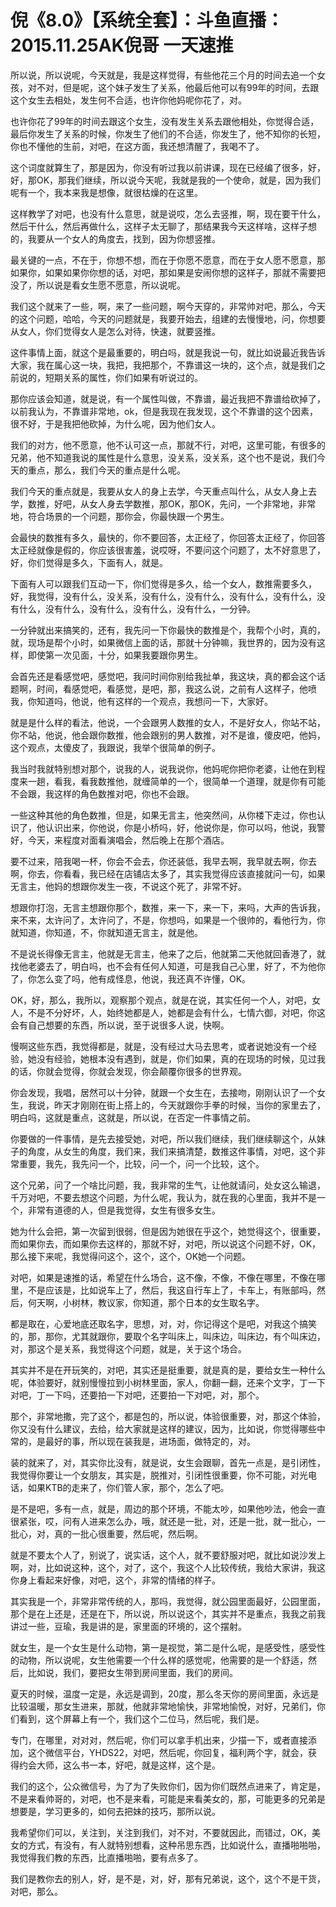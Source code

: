 # 倪《8.0》【系统全套】：斗鱼直播：2015.11.25AK倪哥 一天速推

所以说，所以说呢，今天就是，我是这样觉得，有些他花三个月的时间去追一个女孩，对不对，但是呢，这个妹子发生了关系，他最后他可以有99年的时间，去跟这个女生去相处，发生何不合适，也许你他妈呢你花了，对。

也许你花了99年的时间去跟这个女生，没有发生关系去跟他相处，你觉得合适，最后你发生了关系的时候，你发生了他们的不合适，你发生了，他不知你的长短，你也不懂他的生前，对吧，在这方面，我还想清醒了，我喝不了。

这个词度就算生了，那是因为，你没有听过我以前讲课，现在已经编了很多，好，好，那OK，那我们继续，所以说今天呢，我就是我的一个使命，就是，因为我们呢有一个，我本来我是想像，就很枯燥的在这里。

这样教学了对吧，也没有什么意思，就是说哎，怎么去竖推，啊，现在要干什么，然后干什么，然后再做什么，这样子太无聊了，那结果我今天这样啥，这样子想的，我要从一个女人的角度去，找到，因为你想竖推。

最关键的一点，不在于，你想不想，而在于你愿不愿意，而在于女人愿不愿意，那如果你，如果如果你你想的话，对吧，那如果是安闹你想的这样子，那就不需要把没了，所以说是看女生愿不愿意，所以说呢。

我们这个就来了一些，啊，来了一些问题，啊今天穿的，非常帅对吧，那么，今天的这个问题，哈哈，今天的问题就是，我要开始去，组建的去慢慢地，问，你想要从女人，你们觉得女人是怎么对待，快速，就要竖推。

这件事情上面，就这个是最重要的，明白吗，就是我说一句，就比如说最近我告诉大家，我在属心这一块，我把，我把那个，不靠谱这一块的，这个点，就是我们之前说的，短期关系的属性，你们如果有听说过的。

那你应该会知道，就是说，有一个属性叫做，不靠谱，最近我把不靠谱给砍掉了，以前我认为，不靠谱非常地，ok，但是我现在我发现，这个不靠谱的这个因素，很不好，于是我把他砍掉，为什么呢，因为他们女人。

我们的对方，他不愿意，他不认可这一点，那就不行，对吧，这里可能，有很多的兄弟，他不知道我说的属性是什么意思，没关系，没关系，这个也不是说，我们今天的重点，那么，我们今天的重点是什么呢。

我们今天的重点就是，我要从女人的身上去学，今天重点叫什么，从女人身上去学，数推，好吧，从女人身去学数推，那OK，那OK，先问，一个非常地，非常地，符合场景的一个问题，那你会，你最快跟一个男生。

会最快的数推有多久，最快的，你不要回答，太正经了，你回答太正经了，你回答太正经就像是假的，你应该很害羞，说哎呀，不要问这个问题了，太不好意思了，好，你们觉得是多久，下面有人，就是。

下面有人可以跟我们互动一下，你们觉得是多久，给一个女人，数推需要多久，好，我觉得，没有什么，没关系，没有什么，没有什么，没有什么，没有什么，没有什么，没有什么，没有什么，没有什么，没有什么，一分钟。

一分钟就出来搞笑的，还有，我先问一下你最快的数推是个，我帮个小时，真的，就，现场是帮个小时，如果微信上面的话，那就十分钟嘛，我世界的，因为没有这样，即使第一次见面，十分，如果我要跟你男生。

会首先还是看感觉吧，感觉吧，我问时间你别给我扯单，我这块，真的都会这个话题啊，时间，看感觉吧，看感觉，是吧，那，我这么说，之前有人这样子，他喷我，你知道吗，他说，他有这样的一个观点，我想问一下，大家好。

就是是什么样的看法，他说，一个会跟男人数推的女人，不是好女人，你站不站，你不站，他说，他会跟你数推，他会跟别的男人数推，对不是谁，傻皮吧，他妈，这个观点，太傻皮了，我跟说，我举个很简单的例子。

我当时我就特别想对那个，说我的人，说我说你，他妈呢你把你老婆，让他在到程度来一趟，看我，看我数推他，就缠简单的一个，很简单一个道理，就是你有可能不会跟，我这样的角色数推对吧，你也不会跟。

一些这种其他的角色数推，但是，如果无言主，他突然间，从你楼下走过，你也认识了，他认识出来，你他说，你是小桥吗，好，他说你是，你可以吗，他说，我警好，今天，来程度对面看演唱会，然后晚上在那个酒店。

要不过来，陪我喝一杯，你会不会去，你还装低，我早去啊，我早就去啊，你去啊，你去，你看看，我已经在店铺店太多了，其实我觉得应该直接就问一句，如果无言主，他妈的想跟你发生一夜，不说这个死了，非常不好。

想跟你打泡，无言主想跟你那个，数推，来一下，来一下，来吗，大声的告诉我，来不来，太许问了，太许问了，不是，你想吗，如果是一个很帅的，看他行为，你就知道，你知道，不，你就知道无言主，就是他。

不是说长得像无言主，他就是无言主，他来了之后，他就第二天他就回香港了，就找他老婆去了，明白吗，也不会有任何人知道，可是我自己心里，好了，不为他你了，你怎么变了吗，他有成怪息，他说，我还真不许懂，OK。

OK，好，那么，我所以，观察那个观点，就是在说，其实任何一个人，对吧，女人，不是不分好坏，人，始终她都是人，她都是会有什么，七情六御，对吧，你这会有自己想要的东西，所以说，至于说很多人说，快啊。

慢啊这些东西，我觉得都是，就是，没有经过大马去思考，或者说她没有一个经验，她没有经验，她根本没有遇到，就是，你们如果，真的在现场的时候，见过我的话，你就会觉得，你就会发现，你会颠覆你很多的世界观。

你会发现，我唱，居然可以十分钟，就跟一个女生在，去接吻，刚刚认识了一个女生，我说，昨天才刚刚在街上搭上的，今天就跟你手拳的时候，当你的家里去了，明白吗，这就是重点，这就是，所以说，在否定一件事情之前。

你要做的一件事情，是先去接受她，对吧，所以我们继续，我们继续聊这个，从妹子的角度，从女生的角度，我们来，我们来搞清楚，数推这件事情，对吧，这个非常重要，我先，我先问一个，比较，问一个，问一个比较，这个。

这个兄弟，问了一个啥比问题，我，我非常的生气，让他就请问，处女这么输退，千万对吧，不要去想这个问题，为什么呢，我认为，就在我的心里面，我并不是一个，非常有道德的人，但是我觉得，女生有很多女生。

她为什么会把，第一次留到很弱，但是因为她很在乎这个，她觉得这个，很重要，而如果你去，而如果你去这样的，那就不好，对吧，所以说这个问题不好，OK，那么接下来呢，我觉得问这个，这个，这个，OK她一个问题。

对吧，如果是速推的话，希望在什么场合，这不像，不像，不像在哪里，不像在哪里，不是应该是，比如说车上了，然后，我这自行车上了，卡车上，有账部吗，然后，何天啊，小树林，教议家，你知道，那个日本的女生取名字。

都是取在，心爱地底还取名字，思想，对，对，你记得这个是吧，对我这个搞笑的，那，那你，尤其就跟你，要取个名字叫床上，叫床边，叫床边，有个叫床边，对，那这个是关系，我觉得这个问题，就是，关于这个场合。

其实并不是在开玩笑的，对吧，其实还是挺重要，就是真的是，要给女生一种什么呢，体验要好，就别慢慢拉到小树林里面，家人，你翻一翻，还来个文字，丁一下对吧，丁一下吗，还要拍一下对吧，还要拍一下对吧，对，那个。

那个，非常地撒，完了这个，都是包的，所以说，体验很重要，对，那这个体验，你又没有什么建议，去给，给大家就是这样的建议，因为，比如说，你觉得哪些中常的，是最好的事，所以现在装我是，进场面，做特定的，对。

装的就来了，对，其实你比没有，就是说，女生会跟聊，首先一点是，是引闭性，我觉得你要让一个女朋友，其实是，脱推对，引闭性很重要，你不可能，对光电话，如果KTB的走来了，你们管人家，那个，怎么了吧。

是不是吧，多有一点，就是，周边的那个环境，不能太吵，如果他吵法，他会一直很紧张，哎，问有人进来怎么办，哦，就还是一批，对，还是一批，就一批心，一批心，对，真的一批心很重要，然后呢，然后啊。

就是不要太个人了，别说了，说实话，这个人，就不要舒服对吧，就比如说沙发上啊，对，比如说这种，这个，对了，这个，我这个人比较传统，我给大家讲，我这你身上看起来好像，对吧，这个，非常的情绪的样子。

其实我是一个，非常非常传统的人，那吗，我觉得，就公园里面最好，公园里面，那个是在上还是，还是在下，所以说，所以说这个，其实并不是重点，我我之前我讲过一些，豆瑜，我是讲的是，家里面的环境的，这个摆射。

就女生，是一个女生是什么动物，第一是视觉，第二是什么呢，是感受性，感受性的动物，所以说呢，女生他需要一个什么样的感觉呢，他需要的是一个舒适，然后，比如说，我们，要把女生带到房间里面，我们的房间。

夏天的时候，温度一定是，永远是调到，20度，那么冬天你的房间里面，永远是比较温暖，那女生进来，那就，他就非常地愉快，非常地愉悅，对好，兄弟们，你们看到，这个屏幕上有一个，我们这个二位马，然后呢，我们是。

专门，在哪里，对对对，然后呢，你们可以拿手机出来，少描一下，或者直接添加，这个微信平台，YHDS22，对吧，然后呢，你回复，福利两个字，就会，获得约会大师，这么书一本，好吧，就是这样，这个是。

我们的这个，公众微信号，为了为了失败你们，因为你们既然点进来了，肯定是，不是来看帅哥的，对吧，也不是来看，可能是来看美女的，那，可能更多的兄弟是想要是，学习更多的，如何去把妹的技巧，那所以说。

我希望你们可以，关注到，关注到我们，对不对，不要就因此，而错过，OK，美女的方式，有没有，有人就特别想看，这种吊思东西，比如说什么，直播啪啪啪，我觉得我们教的东西，比直播啪啪，要有点多了。

我们是教你去的别人，好，是不是，对，好，那有兄弟说，这个，这个不是干货，对吧，那么。